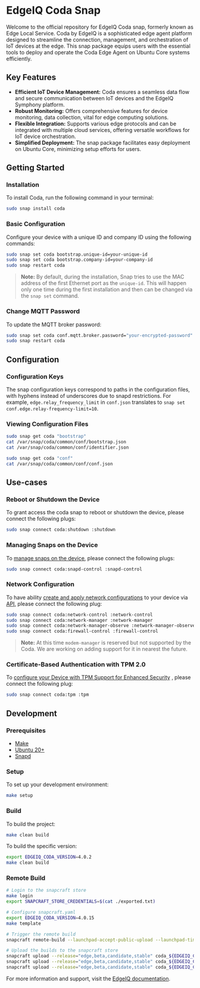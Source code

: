 # EdgeIQ Coda Snap

Welcome to the official repository for EdgeIQ Coda snap, formerly known as Edge Local Service. Coda by EdgeIQ is a sophisticated edge agent platform designed to streamline the connection, management, and orchestration of IoT devices at the edge. This snap package equips users with the essential tools to deploy and operate the Coda Edge Agent on Ubuntu Core systems efficiently.

## Key Features

- **Efficient IoT Device Management:** Coda ensures a seamless data flow and secure communication between IoT devices and the EdgeIQ Symphony platform.
- **Robust Monitoring:** Offers comprehensive features for device monitoring, data collection, vital for edge computing solutions.
- **Flexible Integration:** Supports various edge protocols and can be integrated with multiple cloud services, offering versatile workflows for IoT device orchestration.
- **Simplified Deployment:** The snap package facilitates easy deployment on Ubuntu Core, minimizing setup efforts for users.

## Getting Started

### Installation

To install Coda, run the following command in your terminal:

```bash
sudo snap install coda
```

### Basic Configuration

Configure your device with a unique ID and company ID using the following commands:

```bash
sudo snap set coda bootstrap.unique-id=your-unique-id
sudo snap set coda bootstrap.company-id=your-company-id
sudo snap restart coda
```

> **Note:** By default, during the installation, Snap tries to use the MAC address of the first Ethernet port as the `unique-id`. This will happen only one time during the first installation and then can be changed via the `snap set` command.

### Change MQTT Password

To update the MQTT broker password:

```bash
sudo snap set coda conf.mqtt.broker.password="your-encrypted-password"
sudo snap restart coda
```

## Configuration

### Configuration Keys

The snap configuration keys correspond to paths in the configuration files, with hyphens instead of underscores due to snapd restrictions. For example, `edge.relay_frequency_limit` in `conf.json` translates to `snap set conf.edge.relay-frequency-limit=10`.

### Viewing Configuration Files

```bash
sudo snap get coda "bootstrap"
cat /var/snap/coda/common/conf/bootstrap.json
cat /var/snap/coda/common/conf/identifier.json

sudo snap get coda "conf"
cat /var/snap/coda/common/conf/conf.json
```

## Use-cases

### Reboot or Shutdown the Device

To grant access the coda snap to reboot or shutdown the device, please connect the following plugs:

```bash
sudo snap connect coda:shutdown :shutdown
```

### Managing Snaps on the Device

To [manage snaps on the device](https://dev.edgeiq.io/docs/example-managing-snaps-on-ubuntu-core-devices), please connect the following plugs:

```bash
sudo snap connect coda:snapd-control :snapd-control
```

### Network Configuration

To have ability [create and apply network configurations](https://dev.edgeiq.io/docs/create-and-apply-a-network-configuration-for-a-gateway-device) to your device via [API](https://dev.edgeiq.io/docs/network-configuration), please connect the following plug:

```bash
sudo snap connect coda:network-control :network-control 
sudo snap connect coda:network-manager :network-manager
sudo snap connect coda:network-manager-observe :network-manager-observe
sudo snap connect coda:firewall-control :firewall-control
```

> **Note:** At this time `modem-manager` is reserved but not supported by the Coda. We are working on adding support for it in nearest the future.

### Certificate-Based Authentication with TPM 2.0

To [configure your Device with TPM Support for Enhanced Security](https://dev.edgeiq.io/docs/configuring-edge-devices-with-tpm-support-for-enhanced-security) , please connect the following plug:

```bash
sudo snap connect coda:tpm :tpm
```

## Development

### Prerequisites

- [Make](https://www.gnu.org/software/make/)
- [Ubuntu 20+](https://ubuntu.com/)
- [Snapd](https://snapcraft.io/snapd)

### Setup

To set up your development environment:

```bash
make setup
```

### Build

To build the project:

```bash
make clean build
```

To build the specific version:

```bash
export EDGEIQ_CODA_VERSION=4.0.2
make clean build
```

### Remote Build

```bash
# Login to the snapcraft store
make login
export SNAPCRAFT_STORE_CREDENTIALS=$(cat ./exported.txt)

# Configure snapcraft.yaml
export EDGEIQ_CODA_VERSION=4.0.15
make template

# Trigger the remote build
snapcraft remote-build --launchpad-accept-public-upload --launchpad-timeout 3600 --package-all-sources

# Upload the builds to the snapcraft store
snapcraft upload --release="edge,beta,candidate,stable" coda_${EDGEIQ_CODA_VERSION}_armhf.snap
snapcraft upload --release="edge,beta,candidate,stable" coda_${EDGEIQ_CODA_VERSION}_amd64.snap
snapcraft upload --release="edge,beta,candidate,stable" coda_${EDGEIQ_CODA_VERSION}_arm64.snap
```


For more information and support, visit the [EdgeIQ documentation](https://dev.edgeiq.io/).